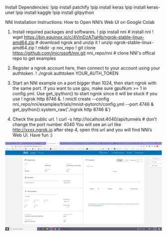 Install Dependencies:
 !pip install patchify
 !pip install keras
 !pip install keras-unet
 !pip install kaggle
 !pip install gitpython
 
NNI Installation Instructions:
How to Open NNI’s Web UI on Google Colab
1. Install required packages and softwares.
! pip install nni # install nni
! wget https://bin.equinox.io/c/4VmDzA7iaHb/ngrok-stable-linux-amd64.zip # download ngrok and unzip it
! unzip ngrok-stable-linux-amd64.zip
! mkdir -p nni_repo
! git clone https://github.com/microsoft/nni.git nni_repo/nni # clone NNI's offical repo to get examples

2. Register a ngrok account here, then connect to your account using your authtoken.
! ./ngrok authtoken YOUR_AUTH_TOKEN

3. Start an NNI example on a port bigger than 1024, then start ngrok with the same port. If you want to use gpu, make sure gpuNum >= 1 in config.yml. Use get_ipython() to start ngrok since it will be stuck if you use ! ngrok http 8746 &.
! nnictl create --config nni_repo/nni/examples/trials/mnist-pytorch/config.yml --port 4746 &
get_ipython().system_raw('./ngrok http 8746 &')

4. Check the public url.
! curl -s http://localhost:4040/api/tunnels # don't change the port number 4040
You will see an url like http://xxxx.ngrok.io after step 4, open this url and you will find NNI’s Web UI. Have fun :)


![NNI](NNI.png?raw=true "NNI")
